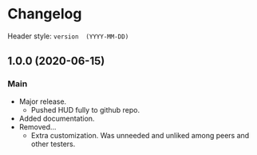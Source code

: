 # Changelog
Header style: `version  (YYYY-MM-DD)`

## 1.0.0  (2020-06-15)
### Main
- Major release.
	- Pushed HUD fully to github repo.
- Added documentation.
- Removed...
	- Extra customization. Was unneeded and unliked among peers and other testers.
